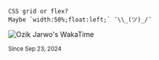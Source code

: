 ```
CSS grid or flex?
Maybe `width:50%;float:left;` ¯\\_(ツ)_/¯
```

![Ozik Jarwo's WakaTime](https://github-readme-stats.vercel.app/api/wakatime?username=OzikPutraJarwo&layout=compact&custom_title=Ozik%20Jarwo%27s%20Stats)

<sup>Since Sep 23, 2024</sup>
